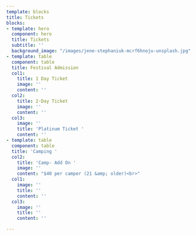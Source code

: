 ```yaml
---
template: blocks
title: Tickets
blocks:
- template: hero
  component: hero
  title: Tickets
  subtitle: ''
  background_image: "/images/jene-stephaniuk-mcrf6hnoju-unsplash.jpg"
- template: table
  component: table
  title: Festival Admission
  col1:
    title: 1 Day Ticket
    image: ''
    content: ''
  col2:
    title: 2-Day Ticket
    image: ''
    content: ''
  col3:
    image: ''
    title: 'Platinum Ticket '
    content: ''
- template: table
  component: table
  title: 'Camping '
  col2:
    title: 'Camp- Add On '
    image: ''
    content: "$40 per camper (21 &amp; older)<br>"
  col1:
    image: ''
    title: ''
    content: ''
  col3:
    image: ''
    title: ''
    content: ''

---
```

